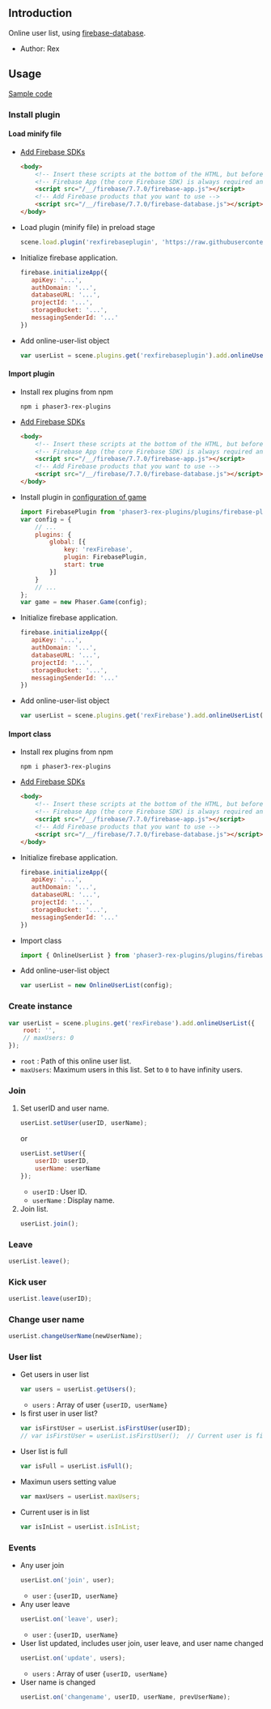 ## Introduction

Online user list, using [firebase-database](https://firebase.google.com/docs/database/).

- Author: Rex

## Usage

[Sample code](https://github.com/rexrainbow/phaser3-rex-notes/blob/master/examples/firebase-onlineuserlist)

### Install plugin

#### Load minify file

- [Add Firebase SDKs](https://firebase.google.com/docs/web/setup)
    ```html
    <body>
        <!-- Insert these scripts at the bottom of the HTML, but before you use any Firebase services -->
        <!-- Firebase App (the core Firebase SDK) is always required and must be listed first -->
        <script src="/__/firebase/7.7.0/firebase-app.js"></script>
        <!-- Add Firebase products that you want to use -->
        <script src="/__/firebase/7.7.0/firebase-database.js"></script>
    </body>    
    ```
- Load plugin (minify file) in preload stage
    ```javascript
    scene.load.plugin('rexfirebaseplugin', 'https://raw.githubusercontent.com/rexrainbow/phaser3-rex-notes/master/dist/rexfirebaseplugin.min.js', true);
    ```
- Initialize firebase application.
    ```javascript
    firebase.initializeApp({
       apiKey: '...',
       authDomain: '...',
       databaseURL: '...',
       projectId: '...',
       storageBucket: '...',
       messagingSenderId: '...'
    })
    ```
- Add online-user-list object
    ```javascript
    var userList = scene.plugins.get('rexfirebaseplugin').add.onlineUserList(config);
    ```

#### Import plugin

- Install rex plugins from npm
    ```
    npm i phaser3-rex-plugins
    ```
- [Add Firebase SDKs](https://firebase.google.com/docs/web/setup)
    ```html
    <body>
        <!-- Insert these scripts at the bottom of the HTML, but before you use any Firebase services -->
        <!-- Firebase App (the core Firebase SDK) is always required and must be listed first -->
        <script src="/__/firebase/7.7.0/firebase-app.js"></script>
        <!-- Add Firebase products that you want to use -->
        <script src="/__/firebase/7.7.0/firebase-database.js"></script>
    </body>    
    ```
- Install plugin in [configuration of game](game.md#configuration)
    ```javascript
    import FirebasePlugin from 'phaser3-rex-plugins/plugins/firebase-plugin.js';
    var config = {
        // ...
        plugins: {
            global: [{
                key: 'rexFirebase',
                plugin: FirebasePlugin,
                start: true
            }]
        }
        // ...
    };
    var game = new Phaser.Game(config);
    ```
- Initialize firebase application.
    ```javascript
    firebase.initializeApp({
       apiKey: '...',
       authDomain: '...',
       databaseURL: '...',
       projectId: '...',
       storageBucket: '...',
       messagingSenderId: '...'
    })
    ```
- Add online-user-list object
    ```javascript
    var userList = scene.plugins.get('rexFirebase').add.onlineUserList(config);
    ```

#### Import class

- Install rex plugins from npm
    ```
    npm i phaser3-rex-plugins
    ```
- [Add Firebase SDKs](https://firebase.google.com/docs/web/setup)
    ```html
    <body>
        <!-- Insert these scripts at the bottom of the HTML, but before you use any Firebase services -->
        <!-- Firebase App (the core Firebase SDK) is always required and must be listed first -->
        <script src="/__/firebase/7.7.0/firebase-app.js"></script>
        <!-- Add Firebase products that you want to use -->
        <script src="/__/firebase/7.7.0/firebase-database.js"></script>
    </body>    
    ```
- Initialize firebase application.
    ```javascript
    firebase.initializeApp({
       apiKey: '...',
       authDomain: '...',
       databaseURL: '...',
       projectId: '...',
       storageBucket: '...',
       messagingSenderId: '...'
    })
    ```
- Import class
    ```javascript
    import { OnlineUserList } from 'phaser3-rex-plugins/plugins/firebase-components.js';
    ```
- Add online-user-list object
    ```javascript
    var userList = new OnlineUserList(config);
    ```

### Create instance

```javascript
var userList = scene.plugins.get('rexFirebase').add.onlineUserList({
    root: '',
    // maxUsers: 0
});
```

- `root` : Path of this online user list.
- `maxUsers`: Maximum users in this list. Set to `0` to have infinity users.

### Join

1. Set userID and user name.
    ```javascript
    userList.setUser(userID, userName);
    ```
    or
    ```javascript
    userList.setUser({
        userID: userID,
        userName: userName
    });
    ```
    - `userID` : User ID.
    - `userName` : Display name.
1. Join list.
    ```javascript
    userList.join();
    ```

### Leave

```javascript
userList.leave();
```

### Kick user

```javascript
userList.leave(userID);
```

### Change user name

```javascript
userList.changeUserName(newUserName);
```

### User list

- Get users in user list
    ```javascript
    var users = userList.getUsers();
    ```
    - `users` : Array of user `{userID, userName}`
- Is first user in user list?
    ```javascript
    var isFirstUser = userList.isFirstUser(userID);
    // var isFirstUser = userList.isFirstUser();  // Current user is first user
    ```
- User list is full
    ```javascript
    var isFull = userList.isFull();
    ```
- Maximun users setting value
    ```javascript
    var maxUsers = userList.maxUsers;
    ```
- Current user is in list
    ```javascript
    var isInList = userList.isInList;
    ```

### Events

- Any user join
    ```javascript
    userList.on('join', user);
    ```
    - `user` : `{userID, userName}`
- Any user leave
    ```javascript
    userList.on('leave', user);
    ```
    - `user` : `{userID, userName}`
- User list updated, includes user join, user leave, and user name changed
    ```javascript
    userList.on('update', users);
    ```
    - `users` : Array of user `{userID, userName}`
- User name is changed
    ```javascript
    userList.on('changename', userID, userName, prevUserName);
    ```